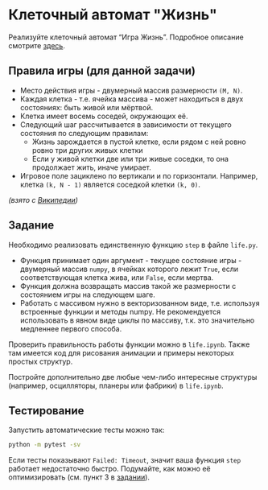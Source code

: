 # Клеточный автомат "Жизнь"

Реализуйте клеточный автомат “Игра Жизнь”. Подробное описание смотрите [здесь](https://en.wikipedia.org/wiki/Conway’s_Game_of_Life).

## Правила игры (для данной задачи)

+ Место действия игры - двумерный массив размерности `(M, N)`.
+ Каждая клетка - т.е. ячейка массива - может находиться в двух состояниях: быть живой или мёртвой.
+ Клетка имеет восемь соседей, окружающих её.
+ Следующий шаг рассчитывается в зависимости от текущего состояния по следующим правилам:
  + Жизнь зарождается в пустой клетке, если рядом с ней ровно ровно три других живых клетки
  + Если у живой клетки две или три живые соседки, то она продолжает жить, иначе умирает.
+ Игровое поле зациклено по вертикали и по горизонтали. Например, клетка `(k, N - 1)` является соседкой клетки `(k, 0)`.

*(взято с [Википедии](https://ru.wikipedia.org/wiki/%D0%98%D0%B3%D1%80%D0%B0_%C2%AB%D0%96%D0%B8%D0%B7%D0%BD%D1%8C%C2%BB#%D0%9F%D1%80%D0%B0%D0%B2%D0%B8%D0%BB%D0%B0))*

## Задание

Необходимо реализовать единственную функцию `step` в файле `life.py`.
+ Функция принимает один аргумент - текущее состояние игры - двумерный массив `numpy`, в ячейках которого лежит `True`, если соответствующая клетка жива, или `False`, если мертва.
+ Функция должна возвращать массив такой же размерности с состоянием игры на следующем шаге.
+ Работать с массивом нужно в векторизованном виде, т.е. используя встроенные функции и методы numpy. Не рекомендуется использовать в явном виде циклы по массиву, т.к. это значительно медленнее первого способа.

Проверить правильность работы функции можно в `life.ipynb`. Также там имеется код для рисования анимации и примеры некоторых простых структур.

Постройте дополнительно две любые чем-либо интересные структуры (например, осцилляторы, планеры или фабрики) в `life.ipynb`.

## Тестирование

Запустить автоматические тесты можно так:

```bash
python -m pytest -sv
```

Если тесты показывают `Failed: Timeout`, значит ваша функция `step` работает недостаточно быстро. Подумайте, как можно её оптимизировать (см. пункт 3 в [задании](#Задание)).
